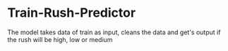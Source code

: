 # Train-Rush-Predictor
The model takes data of train as input, cleans the data and get's output if the rush will be high, low or medium
